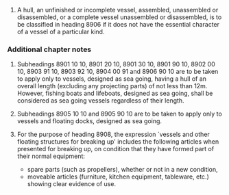 1. A hull, an unfinished or incomplete vessel, assembled, unassembled or disassembled, or a complete vessel unassembled or disassembled, is to be classified in heading 8906 if it does not have the essential character of a vessel of a particular kind.

### Additional chapter notes

1. Subheadings 8901 10 10, 8901 20 10, 8901 30 10, 8901 90 10, 8902 00 10, 8903 91 10, 8903 92 10, 8904 00 91 and 8906 90 10 are to be taken to apply only to vessels, designed as sea going, having a hull of an overall length (excluding any projecting parts) of not less than 12m. However, fishing boats and lifeboats, designed as sea going, shall be considered as sea going vessels regardless of their length.

2. Subheadings 8905 10 10 and 8905 90 10 are to be taken to apply only to vessels and floating docks, designed as sea going.

3. For the purpose of heading 8908, the expression `vessels and other floating structures for breaking up' includes the following articles when presented for breaking up, on condition that they have formed part of their normal equipment:

    - spare parts (such as propellers), whether or not in a new condition,
    - moveable articles (furniture, kitchen equipment, tableware, etc.) showing clear evidence of use.
